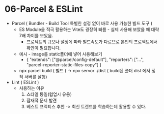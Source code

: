 # 06-Parcel & ESLint

* Parcel ( Bundler - Build Tool 특별한 설정 없이 바로 사용 가능한 빌드 도구 )
  * ES Module을 적극 활용하는 Vite도 굉장히 빠름 - 실제 사용해 보았을 때 대략 7배 차이를 보았음.
    * 프로젝트의 규모나 설정에 따라 빌드속도가 다르므로 본인의 프로젝트에서 확인이 필요합니다.
  * 예시 - image를 static폴더에 넣어 사용해보기&#x20;
    * &#x20; { "extends": \["@parcel/config-default"], "reporters": \["...", "parcel-reporter-static-files-copy"] }&#x20;
  * npx parcel build ( 빌드 ) -> npx servor ./dist ( build된 폴더 dist 에서 정적 서버를 실행)
* Lint ( ESLint )
  * 사용하는 이유
    1. 스타일 통일(협업시 유용)
    2. 잠재적 문제 발견
    3. 베스트 프랙티스 추천 -> 최신 트랜드를 학습하는데 활용할 수 있다.
